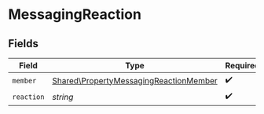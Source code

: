 # MessagingReaction


## Fields

| Field                                                                                            | Type                                                                                             | Required                                                                                         | Description                                                                                      |
| ------------------------------------------------------------------------------------------------ | ------------------------------------------------------------------------------------------------ | ------------------------------------------------------------------------------------------------ | ------------------------------------------------------------------------------------------------ |
| `member`                                                                                         | [Shared\PropertyMessagingReactionMember](../../Models/Shared/PropertyMessagingReactionMember.md) | :heavy_check_mark:                                                                               | N/A                                                                                              |
| `reaction`                                                                                       | *string*                                                                                         | :heavy_check_mark:                                                                               | N/A                                                                                              |